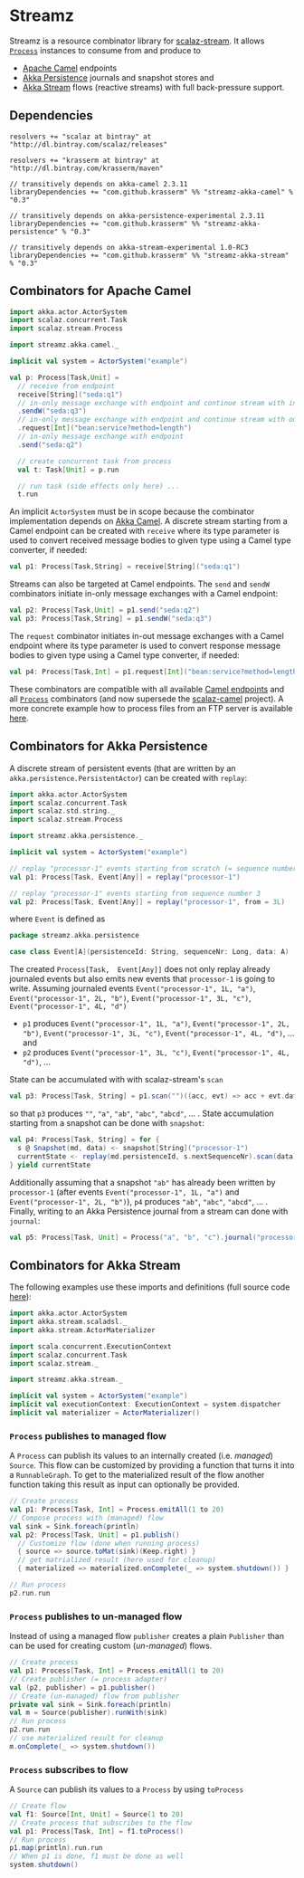 Streamz
=======

Streamz is a resource combinator library for [scalaz-stream](https://github.com/scalaz/scalaz-stream). It allows [`Process`](http://docs.typelevel.org/api/scalaz-stream/stable/latest/doc/#scalaz.stream.Process) instances to consume from and produce to

- [Apache Camel](http://camel.apache.org/) endpoints
- [Akka Persistence](http://doc.akka.io/docs/akka/2.3.11/scala/persistence.html) journals and snapshot stores and
- [Akka Stream](http://akka.io/docs/#akka-streams-and-http) flows (reactive streams) with full back-pressure support.

Dependencies
------------

    resolvers += "scalaz at bintray" at "http://dl.bintray.com/scalaz/releases"

    resolvers += "krasserm at bintray" at "http://dl.bintray.com/krasserm/maven"

    // transitively depends on akka-camel 2.3.11
    libraryDependencies += "com.github.krasserm" %% "streamz-akka-camel" % "0.3"

    // transitively depends on akka-persistence-experimental 2.3.11
    libraryDependencies += "com.github.krasserm" %% "streamz-akka-persistence" % "0.3"

    // transitively depends on akka-stream-experimental 1.0-RC3
    libraryDependencies += "com.github.krasserm" %% "streamz-akka-stream" % "0.3"

Combinators for Apache Camel
----------------------------

```scala
import akka.actor.ActorSystem
import scalaz.concurrent.Task
import scalaz.stream.Process

import streamz.akka.camel._

implicit val system = ActorSystem("example")

val p: Process[Task,Unit] =
  // receive from endpoint
  receive[String]("seda:q1")
  // in-only message exchange with endpoint and continue stream with in-message
  .sendW("seda:q3")
  // in-only message exchange with endpoint and continue stream with out-message
  .request[Int]("bean:service?method=length")
  // in-only message exchange with endpoint
  .send("seda:q2")

  // create concurrent task from process
  val t: Task[Unit] = p.run

  // run task (side effects only here) ...
  t.run
```

An implicit ``ActorSystem`` must be in scope  because the combinator implementation depends on [Akka Camel](http://doc.akka.io/docs/akka/2.3.11/scala/camel.html). A discrete stream starting from a Camel endpoint can be created with ``receive`` where its type parameter is used to convert received message bodies to given type using a Camel type converter, if needed:

```scala
val p1: Process[Task,String] = receive[String]("seda:q1")
```

Streams can also be targeted at Camel endpoints. The ``send`` and ``sendW`` combinators initiate in-only message exchanges with a Camel endpoint:

```scala
val p2: Process[Task,Unit] = p1.send("seda:q2")
val p3: Process[Task,String] = p1.sendW("seda:q3")
```
    
The ``request`` combinator initiates in-out message exchanges with a Camel endpoint where its type parameter is used to convert response message bodies to given type using a Camel type converter, if needed:

```scala
val p4: Process[Task,Int] = p1.request[Int]("bean:service?method=length")
```
   
These combinators are compatible with all available [Camel endpoints](http://camel.apache.org/components.html) and all [`Process`](http://docs.typelevel.org/api/scalaz-stream/stable/latest/doc/#scalaz.stream.Process) combinators (and now supersede the [scalaz-camel](https://github.com/krasserm/scalaz-camel) project). A more concrete example how to process files from an FTP server is available [here](https://github.com/krasserm/streamz/blob/master/streamz-akka-camel/src/test/scala/streamz/example/FtpExample.scala).

Combinators for Akka Persistence
--------------------------------

A discrete stream of persistent events (that are written by an ``akka.persistence.PersistentActor``) can be created with ``replay``: 

```scala
import akka.actor.ActorSystem
import scalaz.concurrent.Task
import scalaz.std.string._
import scalaz.stream.Process

import streamz.akka.persistence._

implicit val system = ActorSystem("example")

// replay "processor-1" events starting from scratch (= sequence number 1)
val p1: Process[Task, Event[Any]] = replay("processor-1")

// replay "processor-1" events starting from sequence number 3
val p2: Process[Task, Event[Any]] = replay("processor-1", from = 3L)
```

where `Event` is defined as
 
```scala
package streamz.akka.persistence

case class Event[A](persistenceId: String, sequenceNr: Long, data: A)
```

The created ``Process[Task,  Event[Any]]`` does not only replay already journaled events but also emits new events that ``processor-1`` is going to write. Assuming journaled events  ``Event("processor-1", 1L, "a")``, ``Event("processor-1", 2L, "b")``, ``Event("processor-1", 3L, "c")``, ``Event("processor-1", 4L, "d")``
 
- ``p1`` produces ``Event("processor-1", 1L, "a")``, ``Event("processor-1", 2L, "b")``, ``Event("processor-1", 3L, "c")``, ``Event("processor-1", 4L, "d")``, ... and 
- ``p2`` produces ``Event("processor-1", 3L, "c")``, ``Event("processor-1", 4L, "d")``, ... 

State can be accumulated with with scalaz-stream's ``scan``

```scala
val p3: Process[Task, String] = p1.scan("")((acc, evt) => acc + evt.data)
```

so that ``p3`` produces ``""``, ``"a"``, ``"ab"``, ``"abc"``, ``"abcd"``, ... . State accumulation starting from a snapshot can be done with ``snapshot``:
 
```scala
val p4: Process[Task, String] = for {
  s @ Snapshot(md, data) <- snapshot[String]("processor-1")
  currentState <- replay(md.persistenceId, s.nextSequenceNr).scan(data)((acc, evt) => acc + evt.data)
} yield currentState
```

Additionally assuming that a snapshot ``"ab"`` has already been written by ``processor-1`` (after events ``Event("processor-1", 1L, "a")`` and ``Event("processor-1", 2L, "b")``), ``p4`` produces ``"ab"``, ``"abc"``, ``"abcd"``, ... . Finally, writing to an Akka Persistence journal from a stream can done with ``journal``:

```scala
val p5: Process[Task, Unit] = Process("a", "b", "c").journal("processor-2")
```

Combinators for Akka Stream
---------------------------

The following examples use these imports and definitions (full source code [here](https://github.com/krasserm/streamz/blob/master/streamz-akka-stream/src/test/scala/streamz/akka/stream/example/AkkaStreamExample.scala)):

```scala
import akka.actor.ActorSystem
import akka.stream.scaladsl._
import akka.stream.ActorMaterializer

import scala.concurrent.ExecutionContext
import scalaz.concurrent.Task
import scalaz.stream._

import streamz.akka.stream._

implicit val system = ActorSystem("example")
implicit val executionContext: ExecutionContext = system.dispatcher
implicit val materializer = ActorMaterializer()
```

### `Process` publishes to managed flow

A `Process` can publish its values to an internally created (i.e. *managed*) `Source`.
This flow can be customized by providing a function that turns it into a `RunnableGraph`.
To get to the materialized result of the flow another function taking this result
as input can optionally be provided.

```scala
// Create process
val p1: Process[Task, Int] = Process.emitAll(1 to 20)
// Compose process with (managed) flow
val sink = Sink.foreach(println)
val p2: Process[Task, Unit] = p1.publish()
  // Customize flow (done when running process)
  { source => source.toMat(sink)(Keep.right) }
  // get matrialized result (here used for cleanup)
  { materialized => materialized.onComplete(_ => system.shutdown()) }

// Run process
p2.run.run
```

### `Process` publishes to un-managed flow

Instead of using a managed flow `publisher` creates a plain `Publisher` than can
be used for creating custom (*un-managed*) flows.

```scala
// Create process
val p1: Process[Task, Int] = Process.emitAll(1 to 20)
// Create publisher (= process adapter)
val (p2, publisher) = p1.publisher()
// Create (un-managed) flow from publisher
private val sink = Sink.foreach(println)
val m = Source(publisher).runWith(sink)
// Run process
p2.run.run
// use materialized result for cleanup
m.onComplete(_ => system.shutdown())
```

### `Process` subscribes to flow

A `Source` can publish its values to a `Process` by using `toProcess`

```scala
// Create flow
val f1: Source[Int, Unit] = Source(1 to 20)
// Create process that subscribes to the flow
val p1: Process[Task, Int] = f1.toProcess()
// Run process
p1.map(println).run.run
// When p1 is done, f1 must be done as well
system.shutdown()
```
